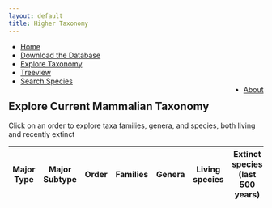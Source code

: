 ```yaml
---
layout: default
title: Higher Taxonomy
---
```

<script type="text/javascript" src="/js/papaparse.min.js"></script>
<script src="/js/filter.js"></script>
<script>document.addEventListener("DOMContentLoaded", createOrderTable)</script>

<ul class="header-ul">
<li><a href="/index.html">Home</a></li>
<li><a href="assets/data/MDD.zip">Download the Database</a></li>
<li><a href="taxa.html">Explore Taxonomy</a></li>
<li><a href="tree.html">Treeview</a></li>
<li><a href="explore.html">Search Species</a></li>
<li style="float:right"><a href="about.html">About</a></li>
</ul>

<p>
    <h2>
    Explore Current Mammalian Taxonomy
    </h2>
    Click on an order to explore taxa families, genera, and species, both living and recently extinct
</p>


<table class="table" id="orderTable">    
    <thead>
    <tr>
        <th class="taxa-sticky-header">Major Type</th>
        <th class="taxa-sticky-header">Major Subtype</th>
        <th class="taxa-sticky-header">Order</th>
        <th class="taxa-sticky-header">Families</th>
        <th class="taxa-sticky-header">Genera</th>
        <th class="taxa-sticky-header">Living species</th>
        <th class="taxa-sticky-header">Extinct species (last 500 years)</th>
    </tr>
    </thead>
</table>
